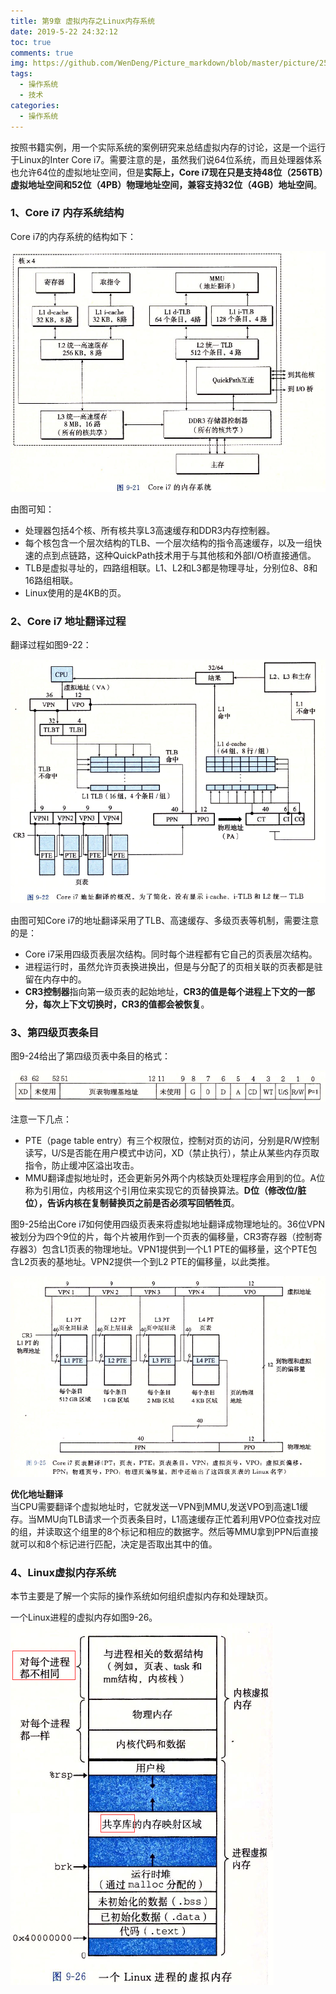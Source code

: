 ```yaml
---
title: 第9章 虚拟内存之Linux内存系统
date: 2019-5-22 24:32:12
toc: true
comments: true
img: https://github.com/WenDeng/Picture_markdown/blob/master/picture/25.png?raw=true
tags:
  - 操作系统
  - 技术
categories:
  - 操作系统
---
```


按照书籍实例，用一个实际系统的案例研究来总结虚拟内存的讨论，这是一个运行于Linux的Inter Core i7。需要注意的是，虽然我们说64位系统，而且处理器体系也允许64位的虚拟地址空间，但是**实际上，Core i7现在只是支持48位（256TB）虚拟地址空间和52位（4PB）物理地址空间，兼容支持32位（4GB）地址空间**。

<!--more-->

### 1、Core i7 内存系统结构
Core i7的内存系统的结构如下：

![](https://github.com/WenDeng/Picture_markdown/blob/master/picture/21.png?raw=true)

由图可知：
* 处理器包括4个核、所有核共享L3高速缓存和DDR3内存控制器。
* 每个核包含一个层次结构的TLB、一个层次结构的指令高速缓存，以及一组快速的点到点链路，这种QuickPath技术用于与其他核和外部I/O桥直接通信。
* TLB是虚拟寻址的，四路组相联。L1、L2和L3都是物理寻址，分别位8、8和16路组相联。
* Linux使用的是4KB的页。

### 2、Core i7 地址翻译过程
翻译过程如图9-22：

![](https://github.com/WenDeng/Picture_markdown/blob/master/picture/22.png?raw=true)


由图可知Core i7的地址翻译采用了TLB、高速缓存、多级页表等机制，需要注意的是：
* Core i7采用四级页表层次结构。同时每个进程都有它自己的页表层次结构。
* 进程运行时，虽然允许页表换进换出，但是与分配了的页相关联的页表都是驻留在内存中的。
* **CR3控制器**指向第一级页表的起始地址，**CR3的值是每个进程上下文的一部分，每次上下文切换时，CR3的值都会被恢复**。

### 3、第四级页表条目
图9-24给出了第四级页表中条目的格式：

![](https://github.com/WenDeng/Picture_markdown/blob/master/picture/23.png?raw=true)

注意一下几点：
* PTE（page table entry）有三个权限位，控制对页的访问，分别是R/W控制读写，U/S是否能在用户模式中访问，XD（禁止执行），禁止从某些内存页取指令，防止缓冲区溢出攻击。
* MMU翻译虚拟地址时，还会更新另外两个内核缺页处理程序会用到的位。A位称为引用位，内核用这个引用位来实现它的页替换算法。**D位（修改位/脏位），告诉内核在复制替换页之前是否必须写回牺牲页**。

图9-25给出Core i7如何使用四级页表来将虚拟地址翻译成物理地址的。36位VPN被划分为四个9位的片，每个片被用作到一个页表的偏移量，CR3寄存器（控制寄存器3）包含L1页表的物理地址。VPN1提供到一个L1 PTE的偏移量，这个PTE包含L2页表的基地址。VPN2提供一个到L2 PTE的偏移量，以此类推。

![](https://github.com/WenDeng/Picture_markdown/blob/master/picture/24.png?raw=true)

**优化地址翻译**   
当CPU需要翻译个虚拟地址时，它就发送一VPN到MMU,发送VPO到高速L1缓存。当MMU向TLB请求一个页表条目时，L1高速缓存正忙着利用VPO位查找对应的组，并读取这个组里的8个标记和相应的数据字。然后等MMU拿到PPN后直接就可以和8个标记进行匹配，决定是否取出其中的值。

### 4、Linux虚拟内存系统
本节主要是了解一个实际的操作系统如何组织虚拟内存和处理缺页。

一个Linux进程的虚拟内存如图9-26。
![](https://github.com/WenDeng/Picture_markdown/blob/master/picture/25.png?raw=true)
